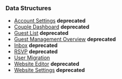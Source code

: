 ### Data Structures

* [Account Settings](https://github.com/AmpersandHQ/gettingmarried/wiki/Account-Settings-data-structure) **deprecated**
* [Couple Dashboard](https://github.com/AmpersandHQ/gettingmarried/wiki/Couple-dashboard-data-structure)  **deprecated**
* [Guest List](https://github.com/AmpersandHQ/gettingmarried/wiki/Guest-List-Data-Structure) **deprecated**
* [Guest Management Overview](https://github.com/AmpersandHQ/gettingmarried/wiki/Guest-Management-Overview-data-structure) **deprecated**
* [Inbox](https://github.com/AmpersandHQ/gettingmarried/wiki/Inbox-data-structure) **deprecated**
* [RSVP](https://github.com/AmpersandHQ/gettingmarried/wiki/RSVP-data-structure) **deprecated**
* [User Migration](https://github.com/AmpersandHQ/gettingmarried/wiki/User-migration-data-structure)
* [Website Editor](https://github.com/AmpersandHQ/gettingmarried/wiki/Website-Editor-Data-Structure) **deprecated**
* [Website Settings](https://github.com/AmpersandHQ/gettingmarried/wiki/Website-Settings-data-structure) **deprecated**
